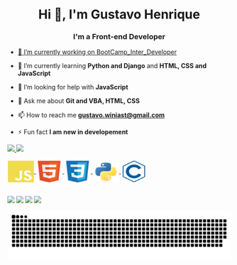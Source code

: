 <h1 align="center">Hi 👋, I'm Gustavo Henrique</h1>
<h3 align="center">I'm a Front-end Developer</h3>
<a href="https://github.com/Winiast">
 
 


- 🔭 I’m currently working on [BootCamp_Inter_Developer](https://github.com/Winiast/Project_By_BootCamp_Carrefour)

- 🌱 I’m currently learning **Python and Django** and **HTML, CSS and JavaScript**

- 🤝 I’m looking for help with **JavaScript**

- 💬 Ask me about **Git and VBA, HTML, CSS**

- 📫 How to reach me **gustavo.winiast@gmail.com**

- ⚡ Fun fact **I am new in developement**

<div>
  <a href="https://github.com/Winiast">
  <img height="180em" src="https://github-readme-stats.vercel.app/api?username=Winiast&show_icons=true&theme=dark&include_all_commits=true&count_private=false"/>
  <img height="180em" src="https://github-readme-stats.vercel.app/api/top-langs/?username=Winiast&layout=compact&langs_count=7&theme=dark"/>
</div>
 
 <div style="display: inline_block"><br>
  <img align="center" alt="gustavo-Js" height="50" width="60" src="https://raw.githubusercontent.com/devicons/devicon/master/icons/javascript/javascript-plain.svg">
  <img align="center" alt="gustavo-HTML" height="50" width="60" src="https://raw.githubusercontent.com/devicons/devicon/master/icons/html5/html5-original.svg">
  <img align="center" alt="gustavo-CSS" height="50" width="60" src="https://raw.githubusercontent.com/devicons/devicon/master/icons/css3/css3-original.svg">
  <img align="center" alt="gustavo-Python" height="50" width="60" src="https://raw.githubusercontent.com/devicons/devicon/master/icons/python/python-original.svg">
    <img align="center" alt="gustavo-c" height="50" width="60" src="https://github.com/devicons/devicon/blob/master/icons/c/c-line.svg">


</div>
 
 ##
 
 <div> 
  <a href="https://www.instagram.com/meninoguxta/" target="_blank"><img src="https://img.shields.io/badge/-Instagram-%23E4405F?style=for-the-badge&logo=instagram&logoColor=white" target="_blank"></a>
 <a href="https://discord.gg/pDbY76q8Qf" target="_blank"><img src="https://img.shields.io/badge/Discord-7289DA?style=for-the-badge&logo=discord&logoColor=white" target="_blank"></a> 
  <a href = "mailto:gustavo.winiast@gmail.com"><img src="https://img.shields.io/badge/-Gmail-%23333?style=for-the-badge&logo=gmail&logoColor=white" target="_blank"></a>
  <a href="https://www.linkedin.com/in/gustavo-silva-3b9bb8196" target="_blank"><img src="https://img.shields.io/badge/-LinkedIn-%230077B5?style=for-the-badge&logo=linkedin&logoColor=white" target="_blank"></a> 

  
 ![Snake animation](https://github.com/Winiast/Winiast/blob/output/github-contribution-grid-snake.svg)
  
 </div>
